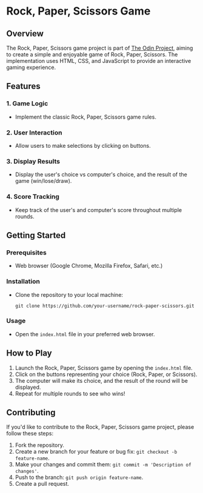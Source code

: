 # Rock, Paper, Scissors Game

## Overview

The Rock, Paper, Scissors game project is part of [The Odin Project](https://www.theodinproject.com/), aiming to create a simple and enjoyable game of Rock, Paper, Scissors. The implementation uses HTML, CSS, and JavaScript to provide an interactive gaming experience.

## Features

### 1. Game Logic
   - Implement the classic Rock, Paper, Scissors game rules.

### 2. User Interaction
   - Allow users to make selections by clicking on buttons.

### 3. Display Results
   - Display the user's choice vs computer's choice, and the result of the game (win/lose/draw).

### 4. Score Tracking
   - Keep track of the user's and computer's score throughout multiple rounds.

## Getting Started

### Prerequisites
   - Web browser (Google Chrome, Mozilla Firefox, Safari, etc.)

### Installation
   - Clone the repository to your local machine:
     ```
     git clone https://github.com/your-username/rock-paper-scissors.git
     ```

### Usage
   - Open the `index.html` file in your preferred web browser.

## How to Play

1. Launch the Rock, Paper, Scissors game by opening the `index.html` file.
2. Click on the buttons representing your choice (Rock, Paper, or Scissors).
3. The computer will make its choice, and the result of the round will be displayed.
4. Repeat for multiple rounds to see who wins!

## Contributing

If you'd like to contribute to the Rock, Paper, Scissors game project, please follow these steps:

1. Fork the repository.
2. Create a new branch for your feature or bug fix: `git checkout -b feature-name`.
3. Make your changes and commit them: `git commit -m 'Description of changes'`.
4. Push to the branch: `git push origin feature-name`.
5. Create a pull request.